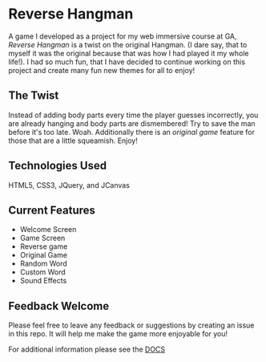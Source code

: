 Reverse Hangman
===============

A game I developed as a project for my web immersive course at GA, *Reverse Hangman* is a twist on the original Hangman. (I dare say, that to myself it was the original because that was how I had played it my whole life!). I had so much fun, that I have decided to continue working on this project and create many fun new themes for all to enjoy!

The Twist
---------

Instead of adding body parts every time the player guesses incorrectly, you are already hanging and body parts are dismembered! Try to save the man before it's too late. Woah. Additionally there is an *original game* feature for those that are a little squeamish. Enjoy!

Technologies Used
-----------------
HTML5, CSS3, JQuery, and JCanvas

Current Features
----------------
+ Welcome Screen
+ Game Screen
+ Reverse game
+ Original Game
+ Random Word
+ Custom Word
+ Sound Effects

Feedback Welcome
----------------
Please feel free to leave any feedback or suggestions by creating an issue in this repo. It will help me make the game more enjoyable for you!

For additional information please see the [DOCS](https://github.com/jessamarie/hangman/Docs)
